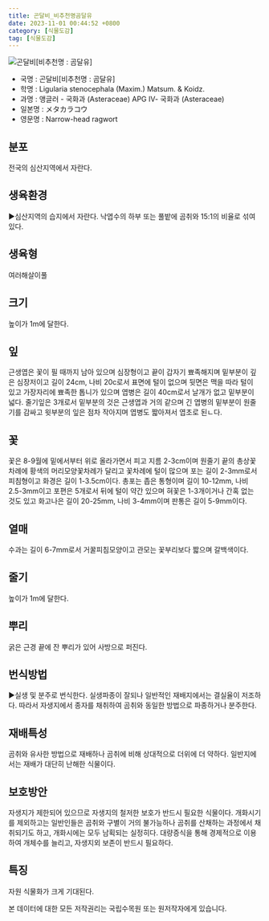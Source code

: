 ```yaml
---
title: 곤달비_비추천명곰달유
date: 2023-11-01 00:44:52 +0800
category: [식물도감]
tag: [식물도감]
---
```




![곤달비[비추천명 : 곰달유]](/fileUpload/plants/basic/Compositae/Ligularia/9931/9931_2_th2.jpg)
- 국명 : 곤달비[비추천명 : 곰달유]
- 학명 : Ligularia stenocephala (Maxim.) Matsum. & Koidz.
- 과명 : 앵글러 - 국화과 (Asteraceae) APG Ⅳ- 국화과 (Asteraceae)
- 일본명 : メタカラコウ
- 영문명 : Narrow-head ragwort


## 분포
전국의 심산지역에서 자란다.
## 생육환경
▶심산지역의 습지에서 자란다. 낙엽수의 하부 또는 풀밭에 곰취와 15:1의 비율로 섞여 있다.
## 생육형
여러해살이풀
## 크기
높이가 1m에 달한다.
## 잎
근생엽은  꽃이 필 때까지 남아 있으며 심장형이고 끝이 갑자기 뾰족해지며 밑부분이 깊은 심장저이고 길이 24cm, 나비 20c로서 표면에 털이 없으며 뒷면은 맥을 따라 털이 있고 가장자리에 뾰족한 톱니가 있으며 엽병은 길이 40cm로서 날개가 없고 밑부분이 넓다. 줄기잎은 3개로서 밑부분의 것은 근생엽과 거의 같으며 긴 엽병의 밑부분이 원줄기를 감싸고 윗부분의 잎은 점차 작아지며 엽병도 짧아져서 엽초로 된ㄴ다.
## 꽃
꽃은 8-9월에 밑에서부터 위로 올라가면서 피고 지름 2-3cm이며 원줄기 끝의 총상꽃차례에 황색의 머리모양꽃차례가 달리고 꽃차례에 털이 많으며 포는 길이 2-3mm로서 피침형이고 화경은 길이 1-3.5cm이다. 총포는 좁은 통형이며 길이 10-12mm, 나비 2.5-3mm이고 포편은 5개로서 뒤에 털이 약간 있으며 혀꽃은 1-3개이거나 간혹 없는 것도 있고 화고나은 길이 20-25mm, 나비 3-4mm이며 판통은 길이 5-9mm이다.
## 열매
수과는 길이 6-7mm로서 거꿀피침모양이고 관모는 꽃부리보다 짧으며 갈백색이다.
## 줄기
높이가 1m에 달한다.
## 뿌리
굵은 근경 끝에 잔 뿌리가 있어 사방으로 퍼진다.
## 번식방법
▶실생 및 분주로 번식한다. 실생파종이 잘되나 일반적인 재배지에서는 결실율이 저조하다. 따라서 자생지에서 종자를 채취하여 곰취와 동일한 방법으로 파종하거나 분주한다.
## 재배특성
곰취와 유사한 방법으로 재배하나 곰취에 비해 상대적으로 더위에 더 약하다. 일반지에서는 재배가 대단히 난해한 식물이다.
## 보호방안
자생지가 제한되어 있으므로 자생지의 철저한 보호가 반드시 필요한 식물이다. 개화시기를 제외하고는 일반인들은 곰취와 구별이 거의 불가능하나 곰취를 산채하는 과정에서 채취되기도 하고, 개화시에는 모두 남획되는 실정히다. 대량증식을 통해 경제적으로 이용하여 개체수를 늘리고, 자생지외 보존이 반드시 필요하다.
## 특징
자원 식물화가 크게 기대된다.






본 데이터에 대한 모든 저작권리는 국립수목원 또는 원저작자에게 있습니다.
